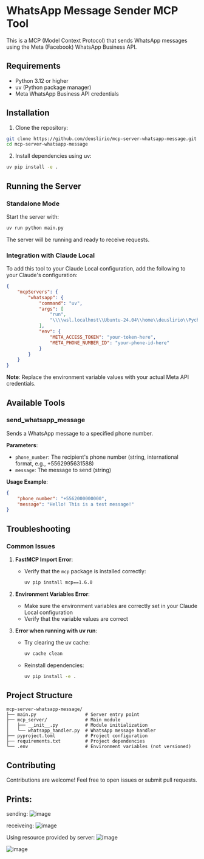 # WhatsApp Message Sender MCP Tool

This is a MCP (Model Context Protocol) that sends WhatsApp messages using the Meta (Facebook) WhatsApp Business API.

## Requirements

- Python 3.12 or higher
- uv (Python package manager)
- Meta WhatsApp Business API credentials

## Installation

1. Clone the repository:
```bash
git clone https://github.com/deuslirio/mcp-server-whatsapp-message.git
cd mcp-server-whatsapp-message
```

2. Install dependencies using uv:
```bash
uv pip install -e .
```

## Running the Server

### Standalone Mode
Start the server with:
```bash
uv run python main.py
```

The server will be running and ready to receive requests.

### Integration with Claude Local
To add this tool to your Claude Local configuration, add the following to your Claude's configuration:

```json
{
    "mcpServers": {
        "whatsapp": {
            "command": "uv",
            "args": [
                "run",
                "\\\\wsl.localhost\\Ubuntu-24.04\\home\\deuslirio\\PycharmProjects\\mcp-server-whatsapp-message\\main.py"
            ],
            "env": {
                "META_ACCESS_TOKEN": "your-token-here",
                "META_PHONE_NUMBER_ID": "your-phone-id-here"
            }
        }
    }
}
```

**Note**: Replace the environment variable values with your actual Meta API credentials.

## Available Tools

### send_whatsapp_message
Sends a WhatsApp message to a specified phone number.

**Parameters**:
- `phone_number`: The recipient's phone number (string, international format, e.g., +5562995631588)
- `message`: The message to send (string)

**Usage Example**:
```json
{
    "phone_number": "+5562000000000",
    "message": "Hello! This is a test message!"
}
```

## Troubleshooting

### Common Issues

1. **FastMCP Import Error**:
   - Verify that the `mcp` package is installed correctly:
     ```bash
     uv pip install mcp==1.6.0
     ```

2. **Environment Variables Error**:
   - Make sure the environment variables are correctly set in your Claude Local configuration
   - Verify that the variable values are correct

3. **Error when running with uv run**:
   - Try clearing the uv cache:
     ```bash
     uv cache clean
     ```
   - Reinstall dependencies:
     ```bash
     uv pip install -e .
     ```

## Project Structure

```
mcp-server-whatsapp-message/
├── main.py                  # Server entry point
├── mcp_server/              # Main module
│   ├── __init__.py          # Module initialization
│   └── whatsapp_handler.py  # WhatsApp message handler
├── pyproject.toml           # Project configuration
├── requirements.txt         # Project dependencies
└── .env                     # Environment variables (not versioned)
```

## Contributing

Contributions are welcome! Feel free to open issues or submit pull requests.

## Prints:
sending:
![image](https://github.com/user-attachments/assets/58fc3c58-b584-4d7f-9646-c4eb23c2af81)

receiveing:
![image](https://github.com/user-attachments/assets/c9e6a5d3-e488-4900-a222-6fff1e403f28)

Using resource provided by server:
![image](https://github.com/user-attachments/assets/dd13c180-d286-4284-bb9c-f086b321f1b4)

![image](https://github.com/user-attachments/assets/d5862915-1787-4c95-81c1-8eca7388bdc3)
